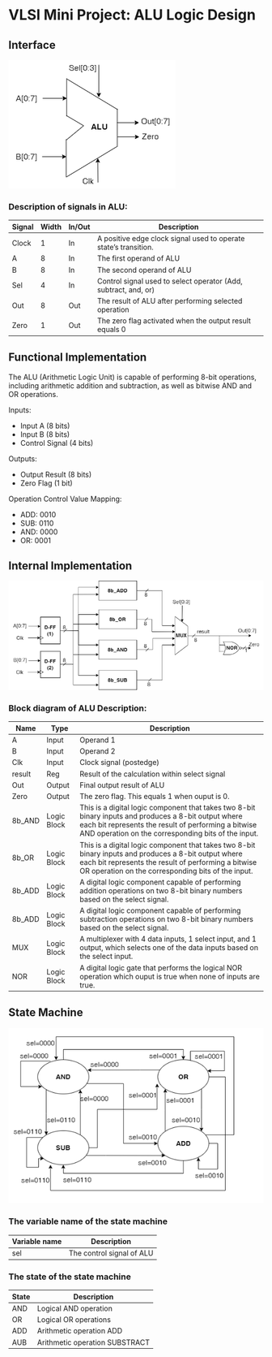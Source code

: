 # VLSI Mini Project: ALU Logic Design

## Interface

![Interface](Design/interface.png)

### Description of signals in ALU:

| Signal | Width | In/Out | Description                                                      |
| ------ | ----- | ------ | ---------------------------------------------------------------- |
| Clock  | 1     | In     | A positive edge clock signal used to operate state’s transition. |
| A      | 8     | In     | The first operand of ALU                                         |
| B      | 8     | In     | The second operand of ALU                                        |
| Sel    | 4     | In     | Control signal used to select operator (Add, subtract, and, or)  |
| Out    | 8     | Out    | The result of ALU after performing selected operation            |
| Zero   | 1     | Out    | The zero flag activated when the output result equals 0          |

## Functional Implementation

The ALU (Arithmetic Logic Unit) is capable of performing 8-bit operations, including arithmetic addition and subtraction, as well as bitwise AND and OR operations.

Inputs:

- Input A (8 bits)
- Input B (8 bits)
- Control Signal (4 bits)

Outputs:

- Output Result (8 bits)
- Zero Flag (1 bit)

Operation Control Value Mapping:

- ADD: 0010
- SUB: 0110
- AND: 0000
- OR: 0001

## Internal Implementation

![internal](Design/internal.png)

### Block diagram of ALU Description:

| Name         | Type        | Description                                                                                                                                                                                                         |
| ------------ | ----------- | ------------------------------------------------------------------------------------------------------------------------------------------------------------------------------------------------------------------- |
| A            | Input       | Operand 1                                                                                                                                                                                                           |
| B            | Input       | Operand 2                                                                                                                                                                                                           |
| Clk          | Input       | Clock signal (postedge)                                                                                                       |
| result       | Reg         | Result of the calculation within select signal                                                                         |
| Out          | Output      | Final output result of ALU                                                                                                                                                                                          |
| Zero         | Output      | The zero flag. This equals 1 when ouput is 0.                                                                                                                                                                       |
| 8b_AND       | Logic Block | This is a digital logic component that takes two 8-bit binary inputs and produces a 8-bit output where each bit represents the result of performing a bitwise AND operation on the corresponding bits of the input. |
| 8b_OR        | Logic Block | This is a digital logic component that takes two 8-bit binary inputs and produces a 8-bit output where each bit represents the result of performing a bitwise OR operation on the corresponding bits of the input.  |
| 8b_ADD   | Logic Block | A digital logic component capable of performing addition operations on two 8-bit binary numbers based on the select signal.                                                                    |
| 8b_ADD   | Logic Block | A digital logic component capable of performing subtraction operations on two 8-bit binary numbers based on the select signal.                                                                    |
| MUX | Logic Block | A multiplexer with 4 data inputs, 1 select input, and 1 output, which selects one of the data inputs based on the select input.   |
| NOR          | Logic Block | A digital logic gate that performs the logical NOR operation which ouput is true when none of inputs are true.                                                                                                      |

## State Machine

![State](Design/state.png)

### The variable name of the state machine


|     Variable name    |     Description           |
|----------------------|---------------------------|
|     sel              | The control signal of ALU |

### The state of the state machine

|     State    |     Description                |
|--------------|--------------------------------|
| AND          | Logical AND operation          |
| OR           | Logical OR operations          |
| ADD          | Arithmetic operation ADD       |
| AUB          | Arithmetic operation SUBSTRACT |